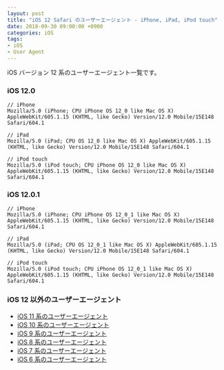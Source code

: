 ```yaml
---
layout: post
title: "iOS 12 Safari のユーザーエージェント - iPhone, iPad, iPod touch"
date: 2018-09-30 09:00:00 +0900
categories: iOS
tags:
- iOS
- User Agent
---
```


iOS バージョン 12 系のユーザーエージェント一覧です。


### iOS 12.0

```
// iPhone
Mozilla/5.0 (iPhone; CPU iPhone OS 12_0 like Mac OS X) AppleWebKit/605.1.15 (KHTML, like Gecko) Version/12.0 Mobile/15E148 Safari/604.1

// iPad
Mozilla/5.0 (iPad; CPU OS 12_0 like Mac OS X) AppleWebKit/605.1.15 (KHTML, like Gecko) Version/12.0 Mobile/15E148 Safari/604.1

// iPod touch
Mozilla/5.0 (iPod touch; CPU iPhone OS 12_0 like Mac OS X) AppleWebKit/605.1.15 (KHTML, like Gecko) Version/12.0 Mobile/15E148 Safari/604.1
```

### iOS 12.0.1

```
// iPhone
Mozilla/5.0 (iPhone; CPU iPhone OS 12_0_1 like Mac OS X) AppleWebKit/605.1.15 (KHTML, like Gecko) Version/12.0 Mobile/15E148 Safari/604.1

// iPad
Mozilla/5.0 (iPad; CPU OS 12_0_1 like Mac OS X) AppleWebKit/605.1.15 (KHTML, like Gecko) Version/12.0 Mobile/15E148 Safari/604.1

// iPod touch
Mozilla/5.0 (iPod touch; CPU iPhone OS 12_0_1 like Mac OS X) AppleWebKit/605.1.15 (KHTML, like Gecko) Version/12.0 Mobile/15E148 Safari/604.1
```


### iOS 12 以外のユーザーエージェント

- [iOS 11 系のユーザーエージェント](https://blog.t5o.me/post/20180526/ios-11-useragent-iphone-ipad-ipod-touch.html)
- [iOS 10 系のユーザーエージェント](https://blog.t5o.me/post/20180526/ios-10-useragent-iphone-ipad-ipod-touch.html)
- [iOS 9 系のユーザーエージェント](https://blog.t5o.me/post/20150925/ios-9-useragent-iphone-ipad-ipod-touch.html)
- [iOS 8 系のユーザーエージェント](https://blog.t5o.me/post/20140922/ios-8-useragent-iphone-ipad-ipod-touch.html)
- [iOS 7 系のユーザーエージェント](https://blog.t5o.me/post/20130924/ios-7-safari-iphone-ipad-ipod-touch.html)
- [iOS 6 系のユーザーエージェント](https://blog.t5o.me/post/20121002/ios-6-safari-iphone-ipad.html)
